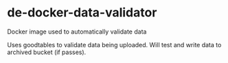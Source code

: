 # de-docker-data-validator
Docker image used to automatically validate data 

Uses goodtables to validate data being uploaded. Will test and write data to archived bucket (if passes).

